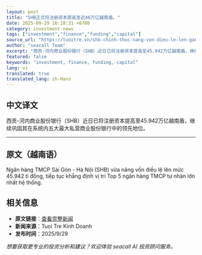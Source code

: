 ```yaml
---
layout: post
title: "SHB正式将注册资本提高至近46万亿越南盾。"
date: 2025-09-29 16:18:31 +0700
category: investment-news
tags: ["investment","finance","funding","capital"]
source_url: "https://tuoitre.vn/shb-chinh-thuc-nang-von-dieu-le-len-gan-46-nghin-ti-dong-20250929184400999.htm"
author: "seacall Team"
excerpt: "西贡-河内商业股份银行（SHB）近日已将注册资本提高至45.942万亿越南盾，继续巩固其在系统内五大最大私营商业股份银行中的领先地位。..."
featured: false
keywords: "investment, finance, funding, capital"
lang: vi
translated: true
translated_lang: zh-Hans
---
```


## 中文译文

西贡-河内商业股份银行（SHB）近日已将注册资本提高至45.942万亿越南盾，继续巩固其在系统内五大最大私营商业股份银行中的领先地位。

---

## 原文（越南语）

Ngân hàng TMCP Sài Gòn - Hà Nội (SHB) vừa nâng vốn điều lệ lên mức 45.942 tỉ đồng, tiếp tục khẳng định vị trí Top 5 ngân hàng TMCP tư nhân lớn nhất hệ thống.

## 相关信息

- **原文链接**：[查看完整新闻](https://tuoitre.vn/shb-chinh-thuc-nang-von-dieu-le-len-gan-46-nghin-ti-dong-20250929184400999.htm)
- **新闻来源**：Tuoi Tre Kinh Doanh
- **发布时间**：2025/9/29

*想要获取更专业的投资分析和建议？欢迎体验 seacall AI 投资顾问服务。*